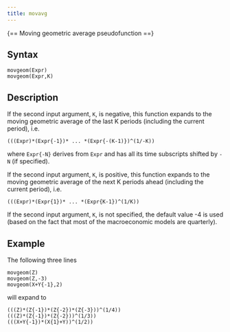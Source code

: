 ```yaml
---
title: movavg
---
```


{== Moving geometric average pseudofunction ==}

## Syntax

    movgeom(Expr)
    movgeom(Expr,K)

## Description

If the second input argument, `K`, is negative, this function expands to
the moving geometric average of the last K periods (including the current
period), i.e.

    (((Expr)*(Expr{-1})* ... *(Expr{-(K-1)})^(1/-K))

where `Expr{-N}` derives from `Expr` and has all its time subscripts
shifted by `-N` (if specified).

If the second input argument, `K`, is positive, this function expands to
the moving geometric average of the next K periods ahead (including the
current period), i.e.

    (((Expr)*(Expr{1})* ... *(Expr{K-1})^(1/K))

If the second input argument, `K`, is not specified, the default value -4
is used (based on the fact that most of the macroeconomic models are
quarterly).

## Example

The following three lines

    movgeom(Z)
    movgeom(Z,-3)
    movgeom(X+Y{-1},2)

will expand to

    (((Z)*(Z{-1})*(Z{-2})*(Z{-3}))^(1/4))
    (((Z)*(Z{-1})*(Z{-2}))^(1/3))
    (((X+Y{-1})*(X{1}+Y))^(1/2))


